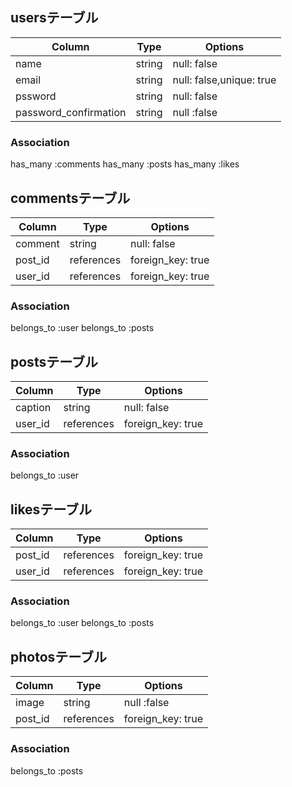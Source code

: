 ## usersテーブル
|Column|Type|Options|
|------|----|-------|
|name|string|null: false|
|email|string|null: false,unique: true|
|pssword|string|null: false|
|password_confirmation|string|null :false|

### Association
has_many :comments
has_many :posts
has_many :likes

## commentsテーブル
|Column|Type|Options|
|------|----|-------|
|comment|string|null: false|
|post_id|references|foreign_key: true|
|user_id|references|foreign_key: true|

### Association
belongs_to :user
belongs_to :posts

## postsテーブル
|Column|Type|Options|
|------|----|-------|
|caption|string|null: false|
|user_id|references|foreign_key: true|

### Association
belongs_to :user

## likesテーブル
|Column|Type|Options|
|------|----|-------|
|post_id|references|foreign_key: true|
|user_id|references|foreign_key: true|

### Association
belongs_to :user
belongs_to :posts

## photosテーブル
|Column|Type|Options|
|------|----|-------|
|image|string|null :false|
|post_id|references|foreign_key: true|

### Association
belongs_to :posts